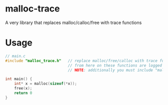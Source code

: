 # malloc-trace
A very library that replaces malloc/calloc/free with trace functions


# Usage
```c
// main.c
#include "malloc_trace.h"   // replace malloc/free/calloc with trace functions
                            // from here on these functions are logged to stdout
                            // NOTE: additionally you must include "malloc_trace.c" to your compile step

int main() {
    int* x = malloc(sizeof(*x));
    free(x);
    return 0
}
```
